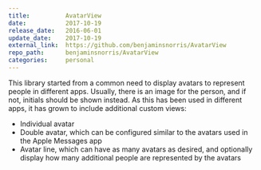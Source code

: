 ```yaml
---
title:          AvatarView
date:           2017-10-19
release_date:   2016-06-01
update_date:    2017-10-19
external_link:  https://github.com/benjaminsnorris/AvatarView
repo_path:      benjaminsnorris/AvatarView
categories:     personal
---
```


This library started from a common need to display avatars to represent people in different apps. Usually, there is an image for the person, and if not, initials should be shown instead. As this has been used in different apps, it has grown to include additional custom views:

- Individual avatar
- Double avatar, which can be configured similar to the avatars used in the Apple Messages app
- Avatar line, which can have as many avatars as desired, and optionally display how many additional people are represented by the avatars
